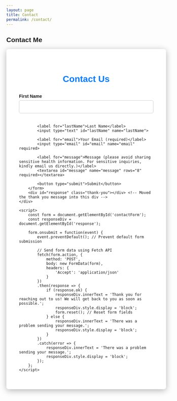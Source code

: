 ```yaml
---
layout: page
title: Contact
permalink: /contact/
---
```


## Contact Me
<!DOCTYPE html>
<html lang="en">
<head>
    <meta charset="UTF-8">
    <meta name="viewport" content="width=device-width, initial-scale=1.0">
    <title>Contact Us</title>
    <style>
        body {
            background-image: url('https://example.com/waterfall.jpg'); /* Replace with your waterfall image URL */
            background-size: cover;
            background-position: center;
            font-family: 'Arial', sans-serif;
            margin: 0;
            padding: 20px;
        }
        .container {
            max-width: 600px; /* Increased width */
            margin: auto;
            background: rgba(255, 255, 255, 0.9); /* White with slight transparency */
            padding: 40px; /* Increased padding */
            border-radius: 8px;
            box-shadow: 0 4px 20px rgba(0, 0, 0, 0.3);
            margin-bottom: 20px; /* Space below the container */
        }
        h1 {
            text-align: center;
            color: #007bff; /* Blue text */
            margin-bottom: 30px; /* Increased bottom margin */
        }
        label {
            display: block;
            margin: 20px 0 5px; /* Increased margin for labels */
            font-weight: bold;
        }
        input[type="text"], input[type="email"], textarea {
            width: 100%;
            padding: 12px;
            border: 1px solid #ccc;
            border-radius: 5px;
            margin-bottom: 20px; /* Increased margin for inputs */
            transition: border-color 0.3s;
        }
        input:focus, textarea:focus {
            border-color: #007bff; /* Focus color */
            outline: none;
        }
        button {
            width: 100%;
            padding: 12px;
            background-color: #007bff;
            color: white;
            border: none;
            border-radius: 5px;
            font-size: 16px;
            cursor: pointer;
            transition: background-color 0.3s;
        }
        button:hover {
            background-color: #0056b3; /* Darker blue on hover */
        }
        #response {
            display: none;
            margin-top: 20px;
            text-align: center;
            font-size: 16px;
        }
        .thank-you {
            background-color: #f0f0f0; /* Grey background for the thank you message */
            padding: 20px; /* Padding for the thank you section */
            border-radius: 5px; /* Rounded corners */
            text-align: center; /* Centered text */
            margin-top: 20px; /* Space above thank you section */
        }
    </style>
</head>
<body>
    <div class="container">
        <h1>Contact Us</h1>
        <form id="contactForm" action="https://formspree.io/f/xpwavqzy" method="POST">
            <label for="firstName">First Name</label>
            <input type="text" id="firstName" name="firstName" required>

            <label for="lastName">Last Name</label>
            <input type="text" id="lastName" name="lastName">

            <label for="email">Your Email (required)</label>
            <input type="email" id="email" name="email" required>

            <label for="message">Message (please avoid sharing sensitive health information. For sensitive inquiries, kindly email us directly.)</label>
            <textarea id="message" name="message" rows="8" required></textarea>

            <button type="submit">Submit</button>
        </form>
        <div id="response" class="thank-you"></div> <!-- Moved the thank you message into this div -->
    </div>

    <script>
        const form = document.getElementById('contactForm');
        const responseDiv = document.getElementById('response');

        form.onsubmit = function(event) {
            event.preventDefault(); // Prevent default form submission

            // Send form data using Fetch API
            fetch(form.action, {
                method: 'POST',
                body: new FormData(form),
                headers: {
                    'Accept': 'application/json'
                }
            })
            .then(response => {
                if (response.ok) {
                    responseDiv.innerText = 'Thank you for reaching out to us! We will get back to you as soon as possible.';
                    responseDiv.style.display = 'block';
                    form.reset(); // Reset form fields
                } else {
                    responseDiv.innerText = 'There was a problem sending your message.';
                    responseDiv.style.display = 'block';
                }
            })
            .catch(error => {
                responseDiv.innerText = 'There was a problem sending your message.';
                responseDiv.style.display = 'block';
            });
        };
    </script>
</body>
</html>
